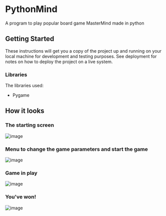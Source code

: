 # PythonMind

A program to play popular board game MasterMind made in python

## Getting Started

These instructions will get you a copy of the project up and running on your local machine for development and testing purposes. See deployment for notes on how to deploy the project on a live system.

### Libraries

The libraries used:

* Pygame


## How it looks
### The starting screen
![image](https://user-images.githubusercontent.com/113112403/202402079-11b08a62-b8e5-4318-98fb-306b034dcaa3.png)

### Menu to change the game parameters and start the game
![image](https://user-images.githubusercontent.com/113112403/202402203-33df5925-7874-4f8a-8dc8-d1224b047cbc.png)

### Game in play
![image](https://user-images.githubusercontent.com/113112403/202402343-bf360688-b545-4e19-9b41-ca3fe4fa690f.png)

### You've won!
![image](https://user-images.githubusercontent.com/113112403/202402869-6f9d1c57-1abb-4a4f-920f-66768c043d19.png)
